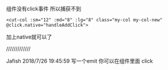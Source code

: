 组件没有click事件
所以捕获不到

`<cut-col :sm="12" :md="8" :lg="8" class="my-col my-col-new" @click.native="handleAddClick">`

加上native就可以了

/////////////


Jafish 2018/7/26 19:45:59
写一个emit
你可以在组件里面
click
